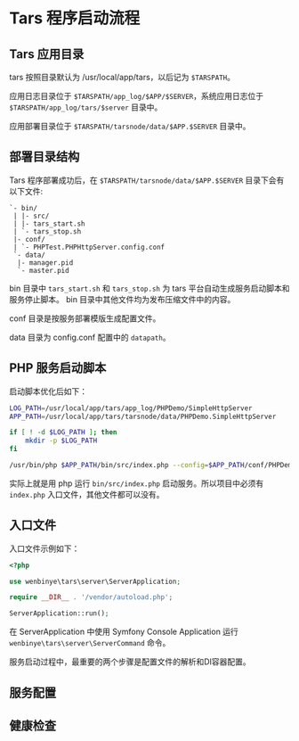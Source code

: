 # Tars 程序启动流程

## Tars 应用目录

tars 按照目录默认为 /usr/local/app/tars，以后记为 `$TARSPATH`。

应用日志目录位于 `$TARSPATH/app_log/$APP/$SERVER`，系统应用日志位于 `$TARSPATH/app_log/tars/$server` 目录中。

应用部署目录位于 `$TARSPATH/tarsnode/data/$APP.$SERVER` 目录中。

## 部署目录结构

Tars 程序部署成功后，在 `$TARSPATH/tarsnode/data/$APP.$SERVER` 目录下会有以下文件:

```
`- bin/
 | |- src/
 | |- tars_start.sh
 | `- tars_stop.sh
 |- conf/
 | `- PHPTest.PHPHttpServer.config.conf
 `- data/
  |- manager.pid 
  `- master.pid
```

bin 目录中 `tars_start.sh` 和 `tars_stop.sh` 为 tars 平台自动生成服务启动脚本和服务停止脚本。
bin 目录中其他文件均为发布压缩文件中的内容。

conf 目录是按服务部署模版生成配置文件。

data 目录为 config.conf 配置中的 `datapath`。

## PHP 服务启动脚本

启动脚本优化后如下：
```bash
LOG_PATH=/usr/local/app/tars/app_log/PHPDemo/SimpleHttpServer
APP_PATH=/usr/local/app/tars/tarsnode/data/PHPDemo.SimpleHttpServer

if [ ! -d $LOG_PATH ]; then
    mkdir -p $LOG_PATH
fi

/usr/bin/php $APP_PATH/bin/src/index.php --config=$APP_PATH/conf/PHPDemo.SimpleHttpServer.config.conf start >> $LOG_PATH/PHPDemo.SimpleHttpServer.log 2>&1 
```

实际上就是用 php 运行 `bin/src/index.php` 启动服务。所以项目中必须有 `index.php` 入口文件，其他文件都可以没有。

## 入口文件

入口文件示例如下：

```php
<?php

use wenbinye\tars\server\ServerApplication;

require __DIR__ . '/vendor/autoload.php';

ServerApplication::run();
```

在 ServerApplication 中使用 Symfony Console Application 运行 `wenbinye\tars\server\ServerCommand` 命令。

服务启动过程中，最重要的两个步骤是配置文件的解析和DI容器配置。

## 服务配置



## 健康检查




